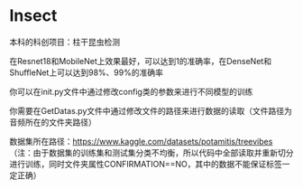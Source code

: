 # Insect
本科的科创项目：柱干昆虫检测

在Resnet18和MobileNet上效果最好，可以达到1的准确率，在DenseNet和ShuffleNet上可以达到98%、99%的准确率

你可以在init.py文件中通过修改config类的参数来进行不同模型的训练

你需要在GetDatas.py文件中通过修改文件的路径来进行数据的读取（文件路径为音频所在的文件夹路径）

数据集所在路径：https://www.kaggle.com/datasets/potamitis/treevibes （注：由于数据集的训练集和测试集分类不均衡，所以代码中全部读取并重新切分进行训练，同时文件夹属性CONFIRMATION==NO，其中的数据不能保证标签一定正确）
